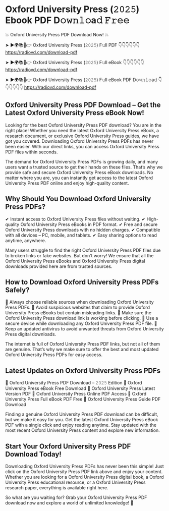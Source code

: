 # Oxford University Press (𝟸𝟶𝟸𝟻) Ebook PDF D𝚘𝚠𝚗𝚕𝚘a𝚍 𝙵𝚛𝚎𝚎

💥 Oxford University Press PDF Download Now! 💥

➤ ►🌍📚📱👉 Oxford University Press (𝟸𝟶𝟸𝟻) F𝚞ll PDF 👇👇👇👇👇👇
https://radiovd.com/download-pdf

➤ ►🌍📚📱👉 Oxford University Press (𝟸𝟶𝟸𝟻) F𝚞ll eBook 👇👇👇👇👇👇
https://radiovd.com/download-pdf

➤ ►🌍📚📱👉 Oxford University Press (𝟸𝟶𝟸𝟻) F𝚞ll eBook PDF D𝚘𝚠𝚗𝚕𝚘a𝚍 👇👇👇👇👇👇
https://radiovd.com/download-pdf

## Oxford University Press PDF Download – Get the Latest Oxford University Press eBook Now!

Looking for the best Oxford University Press PDF download? You are in the right place! Whether you need the latest Oxford University Press eBook, a research document, or exclusive Oxford University Press guides, we have got you covered. Downloading Oxford University Press PDFs has never been easier. With our direct links, you can access Oxford University Press PDF files within seconds.

The demand for Oxford University Press PDFs is growing daily, and many users want a trusted source to get their hands on these files. That’s why we provide safe and secure Oxford University Press eBook downloads. No matter where you are, you can instantly get access to the latest Oxford University Press PDF online and enjoy high-quality content.

## Why Should You Download Oxford University Press PDFs?

✔ Instant access to Oxford University Press files without waiting.
✔ High-quality Oxford University Press eBooks in PDF format.
✔ Free and secure Oxford University Press downloads with no hidden charges.
✔ Compatible with all devices – PC, mobile, and tablets.
✔ Easy sharing options to read anytime, anywhere.

Many users struggle to find the right Oxford University Press PDF files due to broken links or fake websites. But don’t worry! We ensure that all the Oxford University Press eBooks and Oxford University Press digital downloads provided here are from trusted sources.

## How to Download Oxford University Press PDFs Safely?

📌 Always choose reliable sources when downloading Oxford University Press PDFs.
📌 Avoid suspicious websites that claim to provide Oxford University Press eBooks but contain misleading links.
📌 Make sure the Oxford University Press download link is working before clicking.
📌 Use a secure device while downloading any Oxford University Press PDF file.
📌 Keep an updated antivirus to avoid unwanted threats from Oxford University Press digital downloads.

The internet is full of Oxford University Press PDF links, but not all of them are genuine. That’s why we make sure to offer the best and most updated Oxford University Press PDFs for easy access.

## Latest Updates on Oxford University Press PDFs

🔹 Oxford University Press PDF Download – 𝟸𝟶𝟸𝟻 Edition
🔹 Oxford University Press eBook Free Download
🔹 Oxford University Press Latest Version PDF
🔹 Oxford University Press Online PDF Access
🔹 Oxford University Press Full eBook PDF Free
🔹 Oxford University Press Guide PDF Download

Finding a genuine Oxford University Press PDF download can be difficult, but we make it easy for you. Get the latest Oxford University Press eBook PDF with a single click and enjoy reading anytime. Stay updated with the most recent Oxford University Press content and explore new information.

## Start Your Oxford University Press PDF Download Today!

Downloading Oxford University Press PDFs has never been this simple! Just click on the Oxford University Press PDF link above and enjoy your content. Whether you are looking for a Oxford University Press digital book, a Oxford University Press educational resource, or a Oxford University Press research paper, everything is available right here.

So what are you waiting for? Grab your Oxford University Press PDF download now and explore a world of unlimited knowledge! 🚀